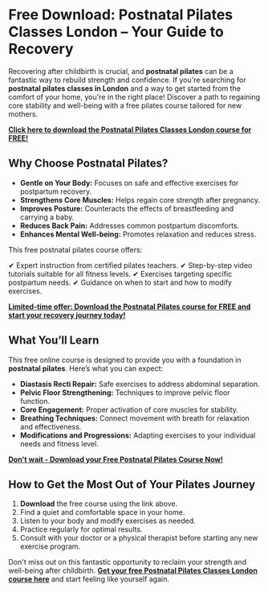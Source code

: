 # Free Download: Postnatal Pilates Classes London – Your Guide to Recovery

Recovering after childbirth is crucial, and **postnatal pilates** can be a fantastic way to rebuild strength and confidence. If you're searching for **postnatal pilates classes in London** and a way to get started from the comfort of your home, you're in the right place! Discover a path to regaining core stability and well-being with a free pilates course tailored for new mothers.

[**Click here to download the Postnatal Pilates Classes London course for FREE!**](https://udemywork.com/postnatal-pilates-classes-london)

## Why Choose Postnatal Pilates?

*   **Gentle on Your Body:** Focuses on safe and effective exercises for postpartum recovery.
*   **Strengthens Core Muscles:** Helps regain core strength after pregnancy.
*   **Improves Posture:** Counteracts the effects of breastfeeding and carrying a baby.
*   **Reduces Back Pain:** Addresses common postpartum discomforts.
*   **Enhances Mental Well-being:** Promotes relaxation and reduces stress.

This free postnatal pilates course offers:

✔   Expert instruction from certified pilates teachers.
✔   Step-by-step video tutorials suitable for all fitness levels.
✔   Exercises targeting specific postpartum needs.
✔   Guidance on when to start and how to modify exercises.

[**Limited-time offer: Download the Postnatal Pilates course for FREE and start your recovery journey today!**](https://udemywork.com/postnatal-pilates-classes-london)

## What You’ll Learn

This free online course is designed to provide you with a foundation in **postnatal pilates**. Here’s what you can expect:

*   **Diastasis Recti Repair:** Safe exercises to address abdominal separation.
*   **Pelvic Floor Strengthening:** Techniques to improve pelvic floor function.
*   **Core Engagement:** Proper activation of core muscles for stability.
*   **Breathing Techniques:** Connect movement with breath for relaxation and effectiveness.
*   **Modifications and Progressions:** Adapting exercises to your individual needs and fitness level.

[**Don't wait - Download your Free Postnatal Pilates Course Now!**](https://udemywork.com/postnatal-pilates-classes-london)

## How to Get the Most Out of Your Pilates Journey

1.  **Download** the free course using the link above.
2.  Find a quiet and comfortable space in your home.
3.  Listen to your body and modify exercises as needed.
4.  Practice regularly for optimal results.
5.  Consult with your doctor or a physical therapist before starting any new exercise program.

Don't miss out on this fantastic opportunity to reclaim your strength and well-being after childbirth. **[Get your free Postnatal Pilates Classes London course here](https://udemywork.com/postnatal-pilates-classes-london)** and start feeling like yourself again.
